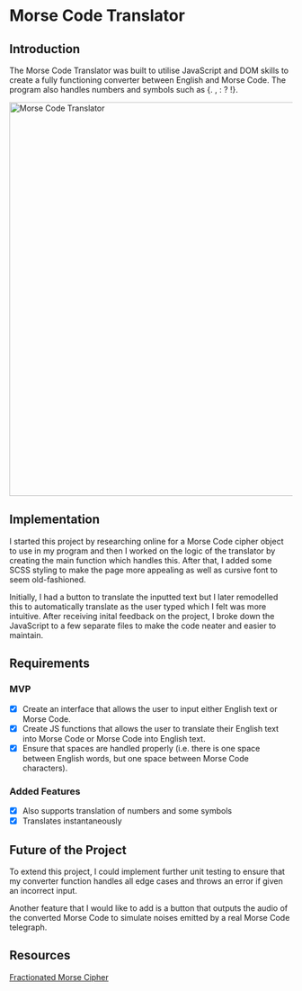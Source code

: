 # Morse Code Translator

## Introduction

The Morse Code Translator was built to utilise JavaScript and DOM skills to create a fully functioning converter between English and Morse Code. The program also handles numbers and symbols such as {. , : ? !}.

<img width="700" alt="Morse Code Translator" src="https://user-images.githubusercontent.com/100544978/170926077-4788d849-dfbf-4459-b0c7-99587fe13442.png">

## Implementation

I started this project by researching online for a Morse Code cipher object to use in my program and then I worked on the logic of the translator by creating the main function which handles this. After that, I added some SCSS styling to make the page more appealing as well as cursive font to seem old-fashioned.

Initially, I had a button to translate the inputted text but I later remodelled this to automatically translate as the user typed which I felt was more intuitive. After receiving inital feedback on the project, I broke down the JavaScript to a few separate files to make the code neater and easier to maintain.

## Requirements

### MVP

-   [x] Create an interface that allows the user to input either English text or Morse Code.
-   [x] Create JS functions that allows the user to translate their English text into Morse Code or Morse Code into English text.
-   [x] Ensure that spaces are handled properly (i.e. there is one space between English words, but one space between Morse Code characters).

### Added Features

-   [x] Also supports translation of numbers and some symbols
-   [x] Translates instantaneously

## Future of the Project

To extend this project, I could implement further unit testing to ensure that my converter function handles all edge cases and throws an error if given an incorrect input.

Another feature that I would like to add is a button that outputs the audio of the converted Morse Code to simulate noises emitted by a real Morse Code telegraph.

## Resources

[Fractionated Morse Cipher](http://practicalcryptography.com/ciphers/fractionated-morse-cipher/)
